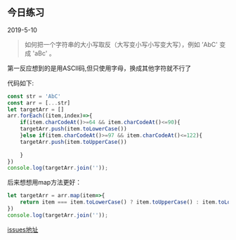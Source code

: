 ## 今日练习

2019-5-10

> 如何把一个字符串的大小写取反（大写变小写小写变大写），例如 ’AbC' 变成 'aBc' 。

第一反应想到的是用ASCII码,但只使用字母，换成其他字符就不行了

代码如下:

```javascript
const str = 'AbC'
const arr = [...str]
let targetArr = []
arr.forEach((item,index)=>{
	if(item.charCodeAt()>=64 && item.charCodeAt()<=90){
	targetArr.push(item.toLowerCase())
	}else if(item.charCodeAt()>=97 && item.charCodeAt()<=122){
	targetArr.push(item.toUpperCase())
		
	}
})
console.log(targetArr.join(''));
```

后来想想用map方法更好：

```javascript
let targetArr = arr.map(item=>{
	return item === item.toLowerCase() ? item.toUpperCase() : item.toLowerCase()
})
console.log(targetArr.join(''));
```

[issues地址](https://github.com/Advanced-Frontend/Daily-Interview-Question/issues/116)